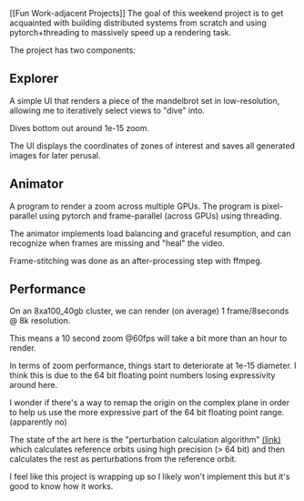 [[Fun Work-adjacent Projects]]
The goal of this weekend project is to get acquainted with building distributed systems from scratch and using pytorch+threading to massively speed up a rendering task.

The project has two components:

## Explorer
A simple UI that renders a piece of the mandelbrot set in low-resolution, allowing me to iteratively select views to "dive" into.

Dives bottom out around 1e-15 zoom.

The UI displays the coordinates of zones of interest and saves all generated images for later perusal.

## Animator
A program to render a zoom across multiple GPUs. The program is pixel-parallel using pytorch and frame-parallel (across GPUs) using threading.

The animator implements load balancing and graceful resumption, and can recognize when frames are missing and "heal" the video.

Frame-stitching was done as an after-processing step with ffmpeg.


## Performance
On an 8xa100_40gb cluster, we can render (on average) 1 frame/8seconds @ 8k resolution.

This means a 10 second zoom @60fps will take a bit more than an hour to render.

In terms of zoom performance, things start to deteriorate at 1e-15 diameter. I think this is due to the 64 bit floating point numbers losing expressivity around here.

I wonder if there's a way to remap the origin on the complex plane in order to help us use the more expressive part of the 64 bit floating point range. (apparently no)

The state of the art here is the "perturbation calculation algorithm" [(link)](https://www.ultrafractal.com/help/index.html?/help/formulas/perturbationcalculations.html) which calculates reference orbits using high precision (> 64 bit) and then calculates the rest as perturbations from the reference orbit. 

I feel like this project is wrapping up so I likely won't implement this but it's good to know how it works.
